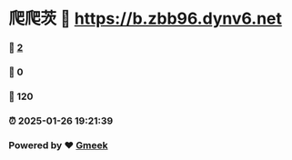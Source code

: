 # 爬爬茨 :link: https://b.zbb96.dynv6.net 
### :page_facing_up: [2](https://b.zbb96.dynv6.net/tag.html) 
### :speech_balloon: 0 
### :hibiscus: 120 
### :alarm_clock: 2025-01-26 19:21:39 
### Powered by :heart: [Gmeek](https://github.com/Meekdai/Gmeek)

